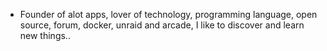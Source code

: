 - Founder of alot apps, lover of technology, programming language, open source, forum, docker, unraid and arcade, I like to discover and learn new things..
  <br>




































































































































































































































































